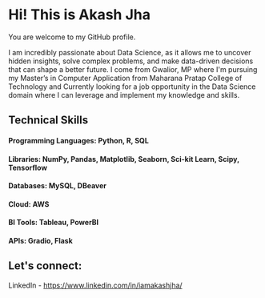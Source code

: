 
# Hi! This is Akash Jha

You are welcome to my GitHub profile. 

I am incredibly passionate about Data Science, as it allows me to uncover hidden insights, solve complex problems, and make data-driven decisions that can shape a better future. I come from Gwalior, MP where I'm pursuing my Master’s in Computer Application from Maharana Pratap College of Technology and Currently looking for a job opportunity in the Data Science domain where I can leverage and implement my knowledge and skills.




## Technical Skills
#### Programming Languages: Python, R, SQL
#### Libraries: NumPy, Pandas, Matplotlib, Seaborn, Sci-kit Learn, Scipy, Tensorflow
#### Databases: MySQL, DBeaver
#### Cloud: AWS
#### BI Tools: Tableau, PowerBI
#### APIs: Gradio, Flask




## Let's connect:
LinkedIn - https://www.linkedin.com/in/iamakashjha/
